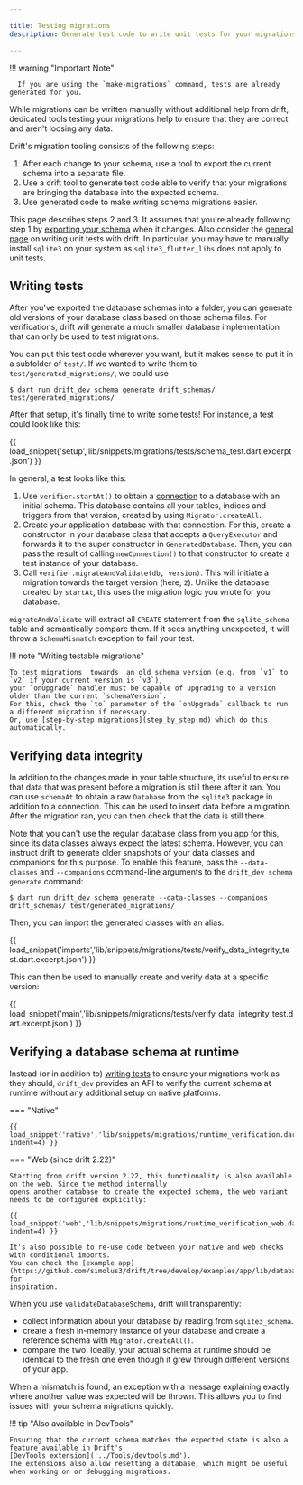 ```yaml
---

title: Testing migrations
description: Generate test code to write unit tests for your migrations.

---
```


!!! warning "Important Note"

      If you are using the `make-migrations` command, tests are already generated for you.



While migrations can be written manually without additional help from drift, dedicated tools testing
your migrations help to ensure that they are correct and aren't loosing any data.

Drift's migration tooling consists of the following steps:

1. After each change to your schema, use a tool to export the current schema into a separate file.
2. Use a drift tool to generate test code able to verify that your migrations are bringing the database
   into the expected schema.
3. Use generated code to make writing schema migrations easier.

This page describes steps 2 and 3. It assumes that you're already following step 1 by
[exporting your schema](exports.md) when it changes.
Also consider the [general page](../testing.md) on writing unit tests with drift.
In particular, you may have to manually install `sqlite3` on your system as `sqlite3_flutter_libs` does
not apply to unit tests.

## Writing tests

After you've exported the database schemas into a folder, you can generate old versions of your database class
based on those schema files.
For verifications, drift will generate a much smaller database implementation that can only be used to
test migrations.

You can put this test code wherever you want, but it makes sense to put it in a subfolder of `test/`.
If we wanted to write them to `test/generated_migrations/`, we could use

```
$ dart run drift_dev schema generate drift_schemas/ test/generated_migrations/
```

After that setup, it's finally time to write some tests! For instance, a test could look like this:

{{ load_snippet('setup','lib/snippets/migrations/tests/schema_test.dart.excerpt.json') }}

In general, a test looks like this:

1. Use `verifier.startAt()` to obtain a [connection](https://drift.simonbinder.eu/api/drift/databaseconnection-class)
   to a database with an initial schema.
   This database contains all your tables, indices and triggers from that version, created by using `Migrator.createAll`.
2. Create your application database with that connection. For this, create a constructor in your database class that
   accepts a `QueryExecutor` and forwards it to the super constructor in `GeneratedDatabase`.
   Then, you can pass the result of calling `newConnection()` to that constructor to create a test instance of your
   database.
3. Call `verifier.migrateAndValidate(db, version)`. This will initiate a migration towards the target version (here, `2`).
   Unlike the database created by `startAt`, this uses the migration logic you wrote for your database.

`migrateAndValidate` will extract all `CREATE` statement from the `sqlite_schema` table and semantically compare them.
If it sees anything unexpected, it will throw a `SchemaMismatch` exception to fail your test.

!!! note "Writing testable migrations"

    To test migrations _towards_ an old schema version (e.g. from `v1` to `v2` if your current version is `v3`),
    your `onUpgrade` handler must be capable of upgrading to a version older than the current `schemaVersion`.
    For this, check the `to` parameter of the `onUpgrade` callback to run a different migration if necessary.
    Or, use [step-by-step migrations](step_by_step.md) which do this automatically.


## Verifying data integrity

In addition to the changes made in your table structure, its useful to ensure that data that was present before a migration
is still there after it ran.
You can use `schemaAt` to obtain a raw `Database` from the `sqlite3` package in addition to a connection.
This can be used to insert data before a migration. After the migration ran, you can then check that the data is still there.

Note that you can't use the regular database class from you app for this, since its data classes always expect the latest
schema. However, you can instruct drift to generate older snapshots of your data classes and companions for this purpose.
To enable this feature, pass the `--data-classes` and `--companions` command-line arguments to the `drift_dev schema generate`
command:

```
$ dart run drift_dev schema generate --data-classes --companions drift_schemas/ test/generated_migrations/
```

Then, you can import the generated classes with an alias:

{{ load_snippet('imports','lib/snippets/migrations/tests/verify_data_integrity_test.dart.excerpt.json') }}

This can then be used to manually create and verify data at a specific version:

{{ load_snippet('main','lib/snippets/migrations/tests/verify_data_integrity_test.dart.excerpt.json') }}

## Verifying a database schema at runtime

Instead (or in addition to) [writing tests](#verifying-a-database-schema-at-runtime) to ensure your migrations work as they should,
`drift_dev` provides an API  to verify the current schema at runtime without any additional setup on native platforms.


=== "Native"

    {{ load_snippet('native','lib/snippets/migrations/runtime_verification.dart.excerpt.json', indent=4) }}


=== "Web (since drift 2.22)"

    Starting from drift version 2.22, this functionality is also available on the web. Since the method internally
    opens another database to create the expected schema, the web variant needs to be configured explicitly:

    {{ load_snippet('web','lib/snippets/migrations/runtime_verification_web.dart.excerpt.json', indent=4) }}

    It's also possible to re-use code between your native and web checks with conditional imports.
    You can check the [example app](https://github.com/simolus3/drift/tree/develop/examples/app/lib/database/connection) for
    inspiration.

When you use `validateDatabaseSchema`, drift will transparently:

- collect information about your database by reading from `sqlite3_schema`.
- create a fresh in-memory instance of your database and create a reference schema with `Migrator.createAll()`.
- compare the two. Ideally, your actual schema at runtime should be identical to the fresh one even though it
  grew through different versions of your app.

When a mismatch is found, an exception with a message explaining exactly where another value was expected will
be thrown.
This allows you to find issues with your schema migrations quickly.

!!! tip "Also available in DevTools"

    Ensuring that the current schema matches the expected state is also a feature available in Drift's
    [DevTools extension]('../Tools/devtools.md').
    The extensions also allow resetting a database, which might be useful when working on or debugging migrations.
